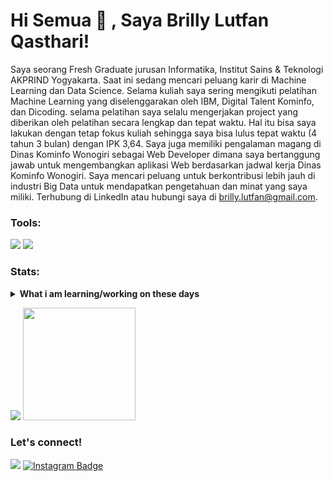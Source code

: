 # Hi Semua 👋 , Saya Brilly Lutfan Qasthari!

Saya seorang Fresh Graduate jurusan Informatika, Institut Sains & Teknologi AKPRIND Yogyakarta. Saat ini sedang mencari peluang karir di Machine Learning dan Data Science. Selama kuliah saya sering mengikuti pelatihan Machine Learning yang diselenggarakan oleh IBM, Digital Talent Kominfo, dan Dicoding. selama pelatihan saya selalu mengerjakan project yang diberikan oleh pelatihan secara lengkap dan tepat waktu. Hal itu bisa saya lakukan dengan tetap fokus kuliah sehingga saya bisa lulus tepat waktu (4 tahun 3 bulan) dengan IPK 3,64. Saya juga memiliki pengalaman magang di Dinas Kominfo Wonogiri sebagai Web Developer dimana saya bertanggung jawab untuk mengembangkan aplikasi Web berdasarkan jadwal kerja Dinas Kominfo Wonogiri. Saya mencari peluang untuk berkontribusi lebih jauh di industri Big Data untuk mendapatkan pengetahuan dan minat yang saya miliki. Terhubung di LinkedIn atau hubungi saya di brilly.lutfan@gmail.com. 

### Tools:
<p>
    <img src="https://img.shields.io/badge/IDE-Xcode-blue?&logo=xcode" />
    <img src="https://img.shields.io/badge/Text%20Editor-Visual%20Studio%20Code-blue?&logo=visual%20studio%20code&logoColor=blue" />
</p>

### Stats:
<details>
 <summary><strong>What i am learning/working on these days</strong></summary>
    - 🔭 I’m currently working on RPA </br>
    - 🌱 I’m currently learning Python,SwiftUI and UIKit </br>
    - 👯 I’m looking to collaborate on Automation Project, Mobile Apps. </br>
    - 🤔 I’m looking for help with master of programming. hehe </br>
    - 💬 Ask me about anything.</br>
    - 📫 How to reach me: <a href="mailto:goodfe@yahoo.com">Email me!</a>  </br>
    - 😄 Pronouns: He/Him </br>
    - ⚡ Fun fact: ... </br>
</details>
<p>
    <img src="https://github-readme-stats.vercel.app/api?username=projekbrillylutfan&hide=contribs,prs&show_icons=true&hide_border=true&title_color=000" />
    <img src="https://github-readme-stats.vercel.app/api/top-langs/?username=projekbrillylutfan&layout=compact" height=180 />
</p>

### Let's connect!
<p>
    <a href="https://www.linkedin.com/in/brilly-lutfan-qasthari/" target="blank"><img src="https://img.shields.io/badge/brilly-lutfan-qasthari?style=flat&logo=linkedin" /></a>
    <a href="https://www.instagram.com/billy_lutfan_/" target="_blank">
  <img src="https://img.shields.io/badge/Follow%20on%20Instagram-%40brilly lutfan-orange" alt="Instagram Badge" />
</a>
</p>

<!--
**bagusfe/bagusfe** is a ✨ _special_ ✨ repository because its `README.md` (this file) appears on your GitHub profile.

Here are some ideas to get you started:

- 🔭 I’m currently working on ...
- 🌱 I’m currently learning ...
- 👯 I’m looking to collaborate on ...
- 🤔 I’m looking for help with ...
- 💬 Ask me about ...
- 📫 How to reach me: ...
- 😄 Pronouns: ...
- ⚡ Fun fact: ...
-->
